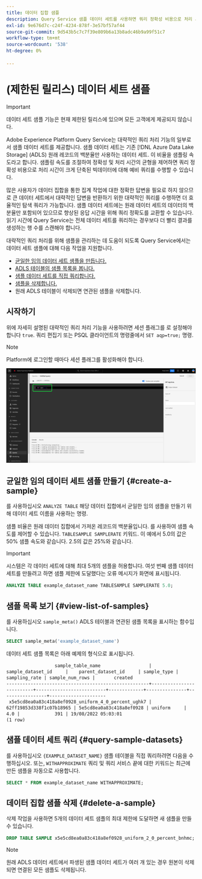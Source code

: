 ```yaml
---
title: 데이터 집합 샘플
description: Query Service 샘플 데이터 세트를 사용하면 쿼리 정확성 비용으로 처리 시간이 크게 단축되어 빅데이터에 대해 예비 쿼리를 수행할 수 있습니다. 이 안내서에서는 대략적인 쿼리 처리를 위해 샘플을 관리하는 방법에 대한 정보를 제공합니다
exl-id: 9e676d7c-c24f-4234-878f-3e57bf57af44
source-git-commit: 9d543b5c7c7f39e809b6a13b8adc46b9a99f51c7
workflow-type: tm+mt
source-wordcount: '538'
ht-degree: 0%

---
```


# (제한된 릴리스) 데이터 세트 샘플

>[!IMPORTANT]
>
>데이터 세트 샘플 기능은 현재 제한된 릴리스에 있으며 모든 고객에게 제공되지 않습니다.

Adobe Experience Platform Query Service는 대략적인 쿼리 처리 기능의 일부로서 샘플 데이터 세트를 제공합니다. 샘플 데이터 세트는 기존 [!DNL Azure Data Lake Storage] (ADLS) 원래 레코드의 백분율만 사용하는 데이터 세트. 이 비율을 샘플링 속도라고 합니다. 샘플링 속도를 조절하여 정확성 및 처리 시간의 균형을 제어하면 쿼리 정확성 비용으로 처리 시간이 크게 단축된 빅데이터에 대해 예비 쿼리를 수행할 수 있습니다.

많은 사용자가 데이터 집합을 통한 집계 작업에 대한 정확한 답변을 필요로 하지 않으므로 큰 데이터 세트에서 대략적인 답변을 반환하기 위한 대략적인 쿼리를 수행하면 더 효율적인 탐색 쿼리가 가능합니다. 샘플 데이터 세트에는 원래 데이터 세트의 데이터의 백분율만 포함되어 있으므로 향상된 응답 시간을 위해 쿼리 정확도를 교환할 수 있습니다. 읽기 시간에 Query Service는 전체 데이터 세트를 쿼리하는 경우보다 더 빨리 결과를 생성하는 행 수를 스캔해야 합니다.

대략적인 쿼리 처리를 위해 샘플을 관리하는 데 도움이 되도록 Query Service에서는 데이터 세트 샘플에 대해 다음 작업을 지원합니다.

- [균일한 임의 데이터 세트 샘플을 만듭니다.](#create-a-sample)
- [ADLS 테이블의 샘플 목록을 봅니다.](#view-list-of-samples)
- [샘플 데이터 세트를 직접 쿼리합니다.](#query-sample-datasets)
- [샘플을 삭제합니다.](#delete-a-sample)
- 원래 ADLS 테이블이 삭제되면 연관된 샘플을 삭제합니다.

## 시작하기

위에 자세히 설명된 대략적인 쿼리 처리 기능을 사용하려면 세션 플래그를 로 설정해야 합니다 `true`. 쿼리 편집기 또는 PSQL 클라이언트의 명령줄에서 `SET aqp=true;` 명령.

>[!NOTE]
>
>Platform에 로그인할 때마다 세션 플래그를 활성화해야 합니다.

![&#39;SET aqp=true;&#39; 명령이 강조 표시된 쿼리 편집기.](../images/sql/set-session-flag.png)

## 균일한 임의 데이터 세트 샘플 만들기 {#create-a-sample}

를 사용하십시오 `ANALYZE TABLE` 해당 데이터 집합에서 균일한 임의 샘플을 만들기 위해 데이터 세트 이름을 사용하는 명령.

샘플 비율은 원래 데이터 집합에서 가져온 레코드의 백분율입니다. 를 사용하여 샘플 속도를 제어할 수 있습니다. `TABLESAMPLE SAMPLERATE` 키워드. 이 예에서 5.0의 값은 50% 샘플 속도와 같습니다. 2.5의 값은 25%와 같습니다.

>[!IMPORTANT]
>
>시스템은 각 데이터 세트에 대해 최대 5개의 샘플을 허용합니다. 여섯 번째 샘플 데이터 세트를 만들려고 하면 샘플 제한에 도달했다는 오류 메시지가 화면에 표시됩니다.

```sql
ANALYZE TABLE example_dataset_name TABLESAMPLE SAMPLERATE 5.0;
```

## 샘플 목록 보기 {#view-list-of-samples}

를 사용하십시오 `sample_meta()` ADLS 테이블과 연관된 샘플 목록을 표시하는 함수입니다.

```sql
SELECT sample_meta('example_dataset_name')
```

데이터 세트 샘플 목록은 아래 예제의 형식으로 표시됩니다.

```shell
                  sample_table_name                  |    sample_dataset_id     |    parent_dataset_id     | sample_type | sampling_rate | sample_num_rows |       created      
-----------------------------------------------------+--------------------------+--------------------------+-------------+---------------+-----------------+---------------------
 x5e5cd8ea0a83c418a8ef0928_uniform_4_0_percent_ughk7 | 62ff19853d338f1c07b18965 | 5e5cd8ea0a83c418a8ef0928 | uniform     |           4.0 |             391 | 19/08/2022 05:03:01
(1 row)
```

## 샘플 데이터 세트 쿼리 {#query-sample-datasets}

를 사용하십시오 `{EXAMPLE_DATASET_NAME}` 샘플 테이블을 직접 쿼리하려면 다음을 수행하십시오. 또는, `WITHAPPROXIMATE` 쿼리 및 쿼리 서비스 끝에 대한 키워드는 최근에 만든 샘플을 자동으로 사용합니다.

```sql
SELECT * FROM example_dataset_name WITHAPPROXIMATE;
```

## 데이터 집합 샘플 삭제 {#delete-a-sample}

삭제 작업을 사용하면 5개의 데이터 세트 샘플의 최대 제한에 도달하면 새 샘플을 만들 수 있습니다.

```sql
DROP TABLE SAMPLE x5e5cd8ea0a83c418a8ef0928_uniform_2_0_percent_bnhmc;
```

>[!NOTE]
>
>원래 ADLS 데이터 세트에서 파생된 샘플 데이터 세트가 여러 개 있는 경우 원본이 삭제되면 연결된 모든 샘플도 삭제됩니다.
